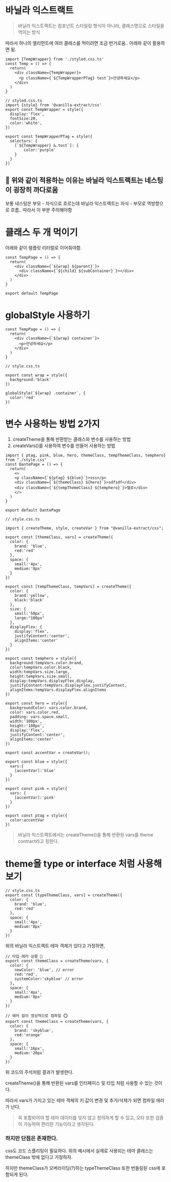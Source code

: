 # 바닐라 익스트랙트 

> 바닐라 익스트랙트는 컴포넌트 스타일링 형식이 아니라, 클래스명으로 스타일을 먹이는 방식

따라서 하나의 엘리먼트에 여러 클래스를 먹이려면 조금 번거로움..
아래와 같이 활용하면 됨.

```tsx
import {TempWrapper} from './styled.css.ts'
const Temp = () => {
  return(
    <div className={TempWrapper}>
      <p className={`${TempWrapperPTag} test`}>안녕하세요</p>
    </div>
  )
}

// styled.css.ts
import {style} from '@vanilla-extract/css'
export const TempWrapper = style({
  display:'flex',
  fontSize:20,
  color:'white',
})

export const TempWrapperPTag = style({
  selectors: {
    [`${TempWrapper} &.test`]: {
        color:'purple'
    }
  }
})
```

## 📌 위와 같이 적용하는 이유는 바닐라 익스트랙트는 네스팅이 굉장히 까다로움

보통 네스팅은 부모 - 자식으로 흐르는데 바닐라 익스트랙트는 자식 - 부모로 역방향으로 흐름.. 따라서 이 부분 주의해야함



# 클래스 두 개 먹이기
아래와 같이 템플릿 리터럴로 이어줘야함.
```tsx
const TempPage = () => {
  return(
    <div className={`${wrap} ${parent}`}>
      <div className={`${child} ${subContainer}`}></div>
    </div>
  )
}

export default TempPage
```

# globalStyle 사용하기
```tsx
const TempPage = () => {
  return(
    <div className={`${wrap} container`}>
      <p>안녕하세요</p>
    </div>
  )
}

// style.css.ts

export const wrap = style({
  background:'black'
})

globalStyle(`${wrap} .container`, {
  color:'red'
})
```

# 변수 사용하는 방법 2가지
1. createTheme을 통해 반환받는 클래스와 변수를 사용하는 방법
2. createVars()를 사용하여 변수를 만들어 사용하는 방법

```tsx
import { ptag, pink, blue, hero, themeClass, tempThemeClass, temphero} from "./style.css"
const DantePage = () => {
  return(
    <>
    <p className={`${ptag} ${blue}`}>sss</p>
    <div className={`${themeClass} ${hero}`}>sdfsdf</div>
    <div className={`${tempThemeClass} ${temphero}`}>헬로</div>
    </>
  )
}

export default DantePage

// style.css.ts

import { createTheme, style, createVar } from "@vanilla-extract/css";

export const [themeClass, vars] = createTheme({
  color: {
    brand: 'blue',
    red:'red'
  },
  space: {
    small:'4px',
    medium:'8px'
  }
})

export const [tempThemeClass, tempVars] = createTheme({
  color: {
    brand:'yellow',
    black:'black'
  },
  size: {
    small:'50px',
    large:"100px"
  },
  displayFlex: {
    display:'flex',
    justifyContent:'center',
    alignItems:'center'
  }
})

export const temphero = style({
  background:tempVars.color.brand,
  color:tempVars.color.black,
  width:tempVars.size.large,
  height:tempVars.size.small,
  display:tempVars.displayFlex.display,
  justifyContent:tempVars.displayFlex.justifyContent,
  alignItems:tempVars.displayFlex.alignItems
})

export const hero = style({
  backgroundColor: vars.color.brand,
  color: vars.color.red,
  padding: vars.space.small,
  width:'100px',
  height:'100px',
  display:'flex',
  justifyContent:'center',
  alignItems:'center'
})

export const accentVar = createVar();

export const blue = style({
  vars:{
    [accentVar]:'blue'
  }
})

export const pink = style({
  vars: {
    [accentVar]:'pink'
  }
})

export const ptag = style({
  color:accentVar
})
```

> 바닐라 익스트랙트에서는 createTheme()을 통해 반환된 vars를 theme contract라고 칭한다.

# theme을 type or interface 처럼 사용해보기

```tsx
// style.css.ts
export const [typeThemeClass, vars] = createTheme({
  color: {
    brand: 'blue',
    red:'red'
  },
  space: {
    small:'4px',
    medium:'8px'
  }
})
```

위의 바닐라 익스트랙트 테마 객체가 있다고 가정하면,

```tsx
// 타입 에러 상황 🚫
export const themeClass = createTheme(vars, {
  color: {
    newColor: 'blue', // error
    red:'red',
    systemColor:'skyblue' // error
  },
  space: {
    small:'4px',
    medium:'8px'
  }
})

// 에러 없이 정상적으로 컴파일 ⭕️
export const themeClass = createTheme(vars, {
  color: {
    brand: 'skyblue',
    red:'orange'
  },
  space: {
    small:'16px',
    medium:'20px'
  }
})
```

위 코드의 주석처럼 결과가 발생한다.

createTheme()을 통해 반환된 vars를 인터페이스 및 타입 처럼 사용할 수 있는 것이다.

따라서 vars가 가지고 있는 테마 객체의 키 값이 변경 및 추가/삭제가 되면 컴파일 에러가 난다.

> 꼭 포함되어야 할 테마 데이터를 잊지 않고 정의하게 할 수 있고, 오타 또한 검증이 가능하여 편리한 기능이라고 생각된다.

### 하지만 단점은 존재한다.

css도 코드 스플리팅이 필요하다. 위의 예시에서 실제로 사용되는 테마 클래스는 themeClass 밖에 없다고 가정하자.

하지만 themeClass가 오버라이딩(?)하는 typeThemeClass 또한 번들링된 css에 포함되게 된다.